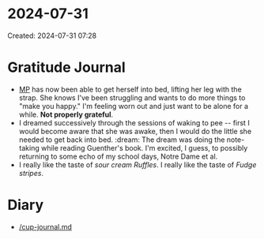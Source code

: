 # 2024-07-31
Created: 2024-07-31 07:28

# Gratitude Journal 

- [MP](/MP.md) has now been able to get herself into bed, lifting her leg with the strap. She knows I've been struggling and wants to do more things to "make you happy." I'm feeling worn out and just want to be alone for a while. **Not properly grateful**.
- I dreamed successively through the sessions of waking to pee -- first I would become aware that she was awake, then I would do the little she needed to get back into bed. :dream: The dream was doing the note-taking while reading Guenther's book. I'm excited, I guess, to possibly returning to some echo of my school days, Notre Dame et al.
- I really like the taste of *sour cream Ruffles*. I really like the taste of *Fudge stripes*. 

# Diary 

- [/cup-journal.md](/cup-journal.md)

